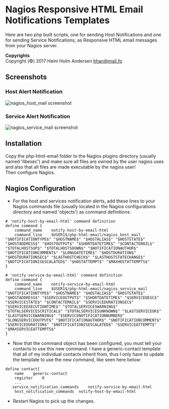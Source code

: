 # Nagios Responsive HTML Email Notifications Templates

Here are two php built scripts, one for sending Host Notifications and one for sending Service Notifications, as Responsive HTML email messages from your Nagios server.

**Copyrights**  
Copyright (&#169;) 2017 Heini Holm Andersen <hhan@mail.fo>

## Screenshots
### Host Alert Notification
![nagios_host_mail screenshot](https://github.com/heiniha/Nagios-Responsive-HTML-Email-Notifications/blob/GitHub/image-examples/host_html_email.png?raw=true)
### Service Alert Notification
![nagios_service_mail screenshot](https://github.com/heiniha/Nagios-Responsive-HTML-Email-Notifications/blob/GitHub/image-examples/service_html_email.png?raw=true)

## Installation
Copy the php-html-email folder to the Nagios plugins directory (usually named 'libexec') and make sure all files are owned by the user nagios uses and also that all files are made executable by the nagios user!  
Then configure Nagios.

## Nagios Configuration
* For the host and services notification alerts, add these lines to your Nagios commands file (usually located in the Nagios configurations directory and named 'objects') as command definitions:

```
# 'notify-host-by-email-html' command definition
define command {
	command_name	notify-host-by-email-html
	command_line    $USER1$/php-html-email/nagios_host_mail "$NOTIFICATIONTYPE$" "$HOSTNAME$" "$HOSTALIAS$" "$HOSTSTATE$" "$HOSTADDRESS$" "$HOSTOUTPUT$" "$SHORTDATETIME$" "$CONTACTEMAIL$" "$TOTALHOSTSUP$" "$TOTALHOSTSDOWN$" "$NOTIFICATIONAUTHOR$" "$NOTIFICATIONCOMMENT$" "$LONGDATETIME$" "$HOSTDURATION$" "$HOSTDURATIONSEC$" "$LASTHOSTCHECK$" "$LASTHOSTSTATECHANGE$" "$NOTIFICATIONISESCALATED$" "$HOSTATTEMPT$" "$MAXHOSTATTEMPTS$"
}

# 'notify-service-by-email-html' command definition
define command {
	command_name	notify-service-by-email-html
	command_line	$USER1$/php-html-email/nagios_service_mail "$NOTIFICATIONTYPE$" "$HOSTNAME$" "$HOSTALIAS$" "$HOSTSTATE$" "$HOSTADDRESS$" "$SERVICEOUTPUT$" "$SHORTDATETIME$" "$SERVICEDESC$" "$SERVICESTATE$" "$CONTACTEMAIL$" "$SERVICEDURATIONSEC$" "$SERVICEEXECUTIONTIME$" "$TOTALSERVICESWARNING$" "$TOTALSERVICESCRITICAL$" "$TOTALSERVICESUNKNOWN$" "$LASTSERVICEOK$" "$LASTSERVICEWARNING$" "$SERVICENOTIFICATIONNUMBER$" "$LONGSERVICEOUTPUT$" "$NOTIFICATIONAUTHOR$" "$NOTIFICATIONCOMMENT$" "$SERVICEDURATION$" "$NOTIFICATIONISESCALATED$" "$SERVICEATTEMPT$" "$MAXSERVICEATTEMPTS$"
}
```

* Now that the command object has been configured, you must tell your contacts to use this new command. I have a generic-contact template that all of my individual contacts inherit from, thus I only have to update the template to use the new command, like seen here below:

```
define contact{
	name	generic-contact
	register	0
	...
   service_notification_commands	notify-service-by-email-html
	host_notification_commands	notify-host-by-email-html
```

* Restart Nagios to pick up the changes.
